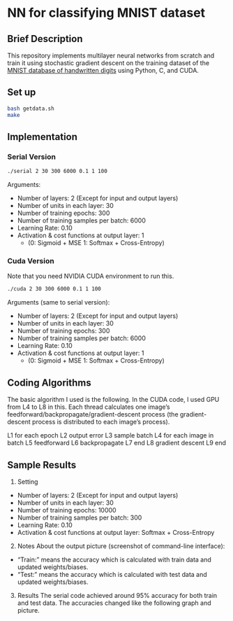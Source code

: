 # NN for classifying MNIST dataset
## Brief Description
This repository implements multilayer neural networks from scratch and train it using stochastic gradient descent on the training dataset of the [MNIST database of handwritten digits](http://yann.lecun.com/exdb/mnist/) using Python, C, and CUDA.

## Set up
``` sh
bash getdata.sh
make
```

## Implementation
### Serial Version
``` sh
./serial 2 30 300 6000 0.1 1 100
```
Arguments:
- Number of layers: 2 (Except for input and output layers)
- Number of units in each layer: 30
- Number of training epochs: 300
- Number of training samples per batch: 6000
- Learning Rate: 0.10
- Activation & cost functions at output layer: 1 
  - (0: Sigmoid + MSE  1: Softmax + Cross-Entropy)

### Cuda Version
Note that you need NVIDIA CUDA environment to run this.
``` sh
./cuda 2 30 300 6000 0.1 1 100
```
Arguments (same to serial version):
- Number of layers: 2 (Except for input and output layers)
- Number of units in each layer: 30
- Number of training epochs: 300
- Number of training samples per batch: 6000
- Learning Rate: 0.10
- Activation & cost functions at output layer: 1 
  - (0: Sigmoid + MSE  1: Softmax + Cross-Entropy)

## Coding Algorithms
The basic algorithm I used is the following. In the CUDA code, I used GPU from L4 to L8 in this. Each thread calculates one image’s feedforward/backpropagate/gradient-descent process (the gradient-descent process is distributed to each image’s process).

L1  for each epoch
L2      output error
L3      sample batch
L4      for each image in batch
L5          feedforward
L6          backpropagate
L7      end
L8      gradient descent
L9  end

## Sample Results
1. Setting
  - Number of layers: 2 (Except for input and output layers)
  - Number of units in each layer: 30
  - Number of training epochs: 10000
  - Number of training samples per batch: 300
  - Learning Rate: 0.10
  - Activation & cost functions at output layer: Softmax + Cross-Entropy

2. Notes
About the output picture (screenshot of command-line interface):
  - “Train:” means the accuracy which is calculated with train data and updated weights/biases.
  - “Test:” means the accuracy which is calculated with test data and updated weights/biases.

3. Results
The serial code achieved around 95% accuracy for both train and test data. The accuracies changed like the following graph and picture. 

